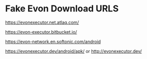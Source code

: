 # Fake Evon Download URLS
https://evonexecutor.net.atlaq.com/

https://evon-executor.bitbucket.io/

https://evon-network.en.softonic.com/android

https://evonexecutor.dev/android/apk/ or http://evonexecutor.dev/
